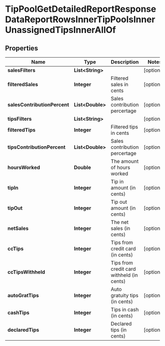 

# TipPoolGetDetailedReportResponseDataReportRowsInnerTipPoolsInnerUnassignedTipsInnerAllOf


## Properties

| Name | Type | Description | Notes |
|------------ | ------------- | ------------- | -------------|
|**salesFilters** | **List&lt;String&gt;** |  |  [optional] |
|**filteredSales** | **Integer** | Filtered sales in cents |  [optional] |
|**salesContributionPercent** | **List&lt;Double&gt;** | Sales contribution percertage |  [optional] |
|**tipsFilters** | **List&lt;String&gt;** |  |  [optional] |
|**filteredTips** | **Integer** | Filtered tips in cents |  [optional] |
|**tipsContributionPercent** | **List&lt;Double&gt;** | Sales contribution percertage |  [optional] |
|**hoursWorked** | **Double** | The amount of hours worked |  [optional] |
|**tipIn** | **Integer** | Tip in amount (in cents) |  [optional] |
|**tipOut** | **Integer** | Tip out amount (in cents) |  [optional] |
|**netSales** | **Integer** | The net sales (in cents) |  [optional] |
|**ccTips** | **Integer** | Tips from credit card (in cents) |  [optional] |
|**ccTipsWithheld** | **Integer** | Tips from credit card withheld (in cents) |  [optional] |
|**autoGratTips** | **Integer** | Auto gratuity tips (in cents) |  [optional] |
|**cashTips** | **Integer** | Tips in cash (in cents) |  [optional] |
|**declaredTips** | **Integer** | Declared tips (in cents) |  [optional] |



